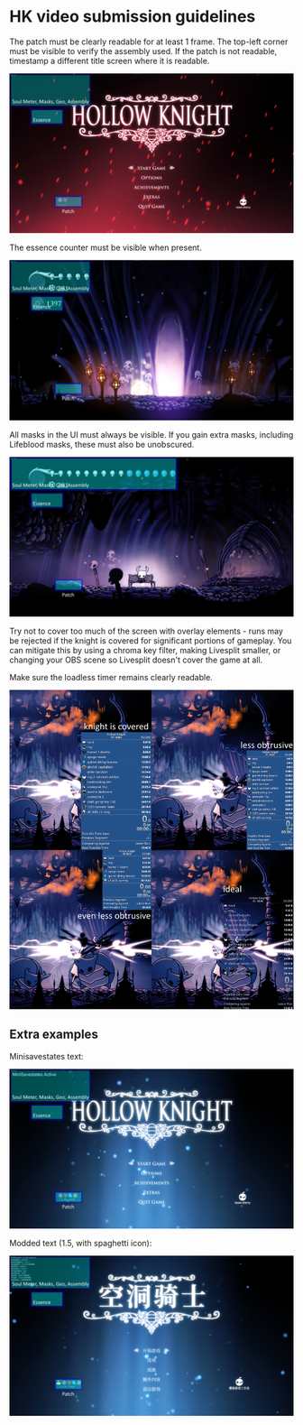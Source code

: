 # HK video submission guidelines

The patch must be clearly readable for at least 1 frame. The top-left corner must be visible to verify the assembly used. If the patch is not readable, timestamp a different title screen where it is readable.

![](/images/title_vanilla.png)

The essence counter must be visible when present.

![](/images/game_essence.png)

All masks in the UI must always be visible. If you gain extra masks, including Lifeblood masks, these must also be unobscured.

![](/images/game_extramasks.png)

Try not to cover too much of the screen with overlay elements - runs may be rejected if the knight is covered for significant portions of gameplay. You can mitigate this by using a chroma key filter, making Livesplit smaller, or changing your OBS scene so Livesplit doesn't cover the game at all.

Make sure the loadless timer remains clearly readable.

![](/images/livesplit_cover.png)

## Extra examples

Minisavestates text:

![](/images/title_minisavestates.png)

Modded text (1.5, with spaghetti icon):

![](/images/title_modded.png)
